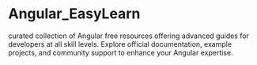 # Angular_EasyLearn
curated collection of Angular free resources offering advanced guides for developers at all skill levels. Explore official documentation, example projects, and community support to enhance your Angular expertise.
